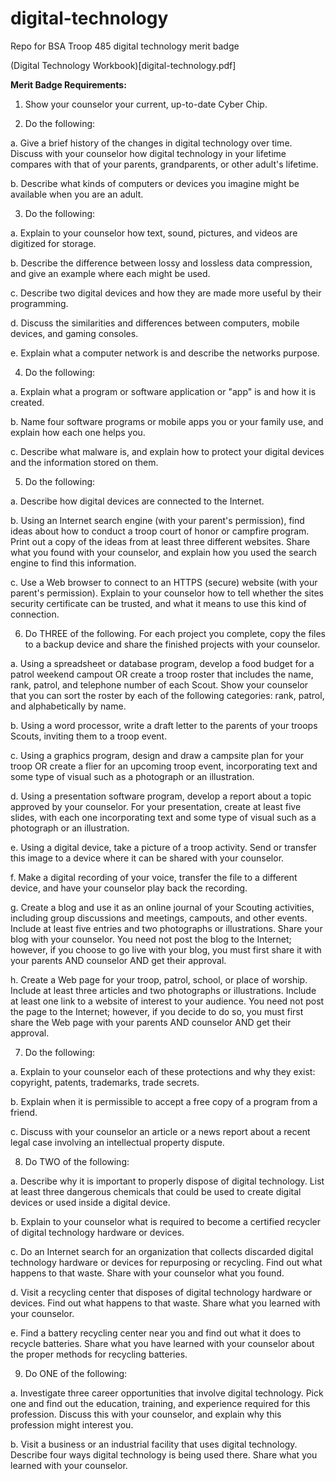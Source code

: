 # digital-technology
Repo for BSA Troop 485 digital technology merit badge

(Digital Technology Workbook)[digital-technology.pdf]


**Merit Badge Requirements:**
1. Show your counselor your current, up-to-date Cyber Chip.


2. Do the following:

a. Give a brief history of the changes in digital technology over time. Discuss with your counselor how digital technology in your lifetime compares with that of your parents, grandparents, or other adult's lifetime.

b. Describe what kinds of computers or devices you imagine might be available when you are an adult.


3. Do the following:

a. Explain to your counselor how text, sound, pictures, and videos are digitized for storage.

b. Describe the difference between lossy and lossless data compression, and give an example where each might be used.

c. Describe two digital devices and how they are made more useful by their programming.

d. Discuss the similarities and differences between computers, mobile devices, and gaming consoles.

e. Explain what a computer network is and describe the networks purpose.


4. Do the following:

a. Explain what a program or software application or "app" is and how it is created.

b. Name four software programs or mobile apps you or your family use, and explain how each one helps you.

c. Describe what malware is, and explain how to protect your digital devices and the information stored on them.


5. Do the following:

a. Describe how digital devices are connected to the Internet.

b. Using an Internet search engine (with your parent's permission), find ideas about how to conduct a troop court of honor or campfire program. Print out a copy of the ideas from at least three different websites. Share what you found with your counselor, and explain how you used the search engine to find this information.

c. Use a Web browser to connect to an HTTPS (secure) website (with your parent's permission). Explain to your counselor how to tell whether the sites security certificate can be trusted, and what it means to use this kind of connection.


6. Do THREE of the following. For each project you complete, copy the files to a backup device and share the finished projects with your counselor.

a. Using a spreadsheet or database program, develop a food budget for a patrol weekend campout OR create a troop roster that includes the name, rank, patrol, and telephone number of each Scout. Show your counselor that you can sort the roster by each of the following categories: rank, patrol, and alphabetically by name.

b. Using a word processor, write a draft letter to the parents of your troops Scouts, inviting them to a troop event.

c. Using a graphics program, design and draw a campsite plan for your troop OR create a flier for an upcoming troop event, incorporating text and some type of visual such as a photograph or an illustration.

d. Using a presentation software program, develop a report about a topic approved by your counselor. For your presentation, create at least five slides, with each one incorporating text and some type of visual such as a photograph or an illustration.

e. Using a digital device, take a picture of a troop activity. Send or transfer this image to a device where it can be shared with your counselor.

f. Make a digital recording of your voice, transfer the file to a different device, and have your counselor play back the recording.

g. Create a blog and use it as an online journal of your Scouting activities, including group discussions and meetings, campouts, and other events. Include at least five entries and two photographs or illustrations. Share your blog with your counselor. You need not post the blog to the Internet; however, if you choose to go live with your blog, you must first share it with your parents AND counselor AND get their approval.

h. Create a Web page for your troop, patrol, school, or place of worship. Include at least three articles and two photographs or illustrations. Include at least one link to a website of interest to your audience. You need not post the page to the Internet; however, if you decide to do so, you must first share the Web page with your parents AND counselor AND get their approval.


7. Do the following:

a. Explain to your counselor each of these protections and why they exist: copyright, patents, trademarks, trade secrets.

b. Explain when it is permissible to accept a free copy of a program from a friend.

c. Discuss with your counselor an article or a news report about a recent legal case involving an intellectual property dispute.


8. Do TWO of the following:

a. Describe why it is important to properly dispose of digital technology. List at least three dangerous chemicals that could be used to create digital devices or used inside a digital device.

b. Explain to your counselor what is required to become a certified recycler of digital technology hardware or devices.

c. Do an Internet search for an organization that collects discarded digital technology hardware or devices for repurposing or recycling. Find out what happens to that waste. Share with your counselor what you found.

d. Visit a recycling center that disposes of digital technology hardware or devices. Find out what happens to that waste. Share what you learned with your counselor.

e. Find a battery recycling center near you and find out what it does to recycle batteries. Share what you have learned with your counselor about the proper methods for recycling batteries.


9. Do ONE of the following:

a. Investigate three career opportunities that involve digital technology. Pick one and find out the education, training, and experience required for this profession. Discuss this with your counselor, and explain why this profession might interest you.

b. Visit a business or an industrial facility that uses digital technology. Describe four ways digital technology is being used there. Share what you learned with your counselor.
